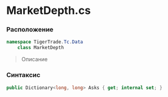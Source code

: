 
# MarketDepth.cs
### Расположение
```csharp
namespace TigerTrade.Tc.Data  
    class MarketDepth
```

> Описание

### Синтаксис
```csharp
public Dictionary<long, long> Asks { get; internal set; }
```
